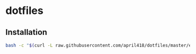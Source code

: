# dotfiles
## Installation
```sh
bash -c "$(curl -L raw.githubusercontent.com/april418/dotfiles/master/etc/install)"
```

